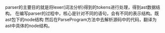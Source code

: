 parser的主要目的就是将lexer(词法分析)得到的tokens进行处理，得到ast数据结构。
在编写parser的过程中，核心是针对不同的语句，会有不同的表示结构。既ast包下的node结构
然后在ParseProgram方法中去解析源码中的代码，翻译为ast中具体的node结构。